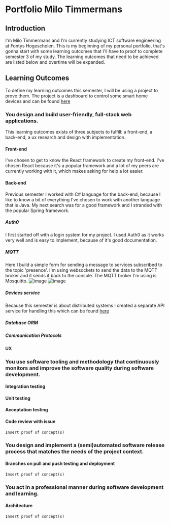 # Portfolio Milo Timmermans

## Introduction
I'm Milo Timmermans and I'm currently studying ICT software engineering at Fontys Hogescholen. This is my beginning of my personal portfolio, that's gonna start with some learning outcomes that I'll have to proof to complete semester 3 of my study. The learning outcomes that need to be achieved are listed below and overtime will be expanded.








## Learning Outcomes
To define my learning outcomes this semester, I will be using a project to prove them. The project is a dashboard to control some smart home devices and can be found [here](https://github.com/Milofow/Home-automation-dashboard)

### You design and build user-friendly, full-stack web applications.

This learning outcomes exists of three subjects to fulfill: a front-end, a back-end, a ux research and design with implementation.

#### Front-end
I've chosen to get to know the React framework to create my front-end. I've chosen React because it's a popular framework and a lot of my peers are currently working with it, which makes asking for help a lot easier.



#### Back-end
Previous semester I worked with C# language for the back-end, because I like to know a bit of everything I've chosen to work with another language that is Java. My next search was for a good framework and I stranded with the popular Spring framework.


##### Auth0
I first started off with a login system for my project. I used Auth0 as it works very well and is easy to implement, because of it's good documentation.



##### MQTT
Here I build a simple form for sending a message to services subscribed to the topic 'presence'. I'm using websockets to send the data to the MQTT broker and it sends it back to the console. The MQTT broker I'm using is Mosquitto.
![image](https://user-images.githubusercontent.com/73555911/142778419-c3f36e67-2fbe-425b-ae89-df1d5d518d63.png)
![image](https://user-images.githubusercontent.com/73555911/142778454-6641c44f-4ec8-418e-b13c-96c66247359c.png)


##### Devices service
Because this semester is about distributed systems I created a separate API service for handling this which can be found [here](https://github.com/Milofow/devices-service)


##### Database ORM
##### Communication Protocols


#### UX



### You use software tooling and methodology that continuously monitors and improve the software quality during software development.

#### Integration testing
#### Unit testing
#### Acceptation testing

#### Code review with issue

```Insert proof of concept(s)```

### You design and implement a (semi)automated software release process that matches the needs of the project context.

#### Branches on pull and push testing and deployment

```Insert proof of concept(s)```

### You act in a professional manner during software development and learning.

#### Architecture
```Insert proof of concept(s)```
